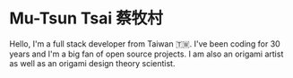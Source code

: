 
# Mu-Tsun Tsai 蔡牧村

Hello, I'm a full stack developer from Taiwan 🇹🇼. I've been coding for 30 years and I'm a big fan of open source projects. I am also an origami artist as well as an origami design theory scientist.